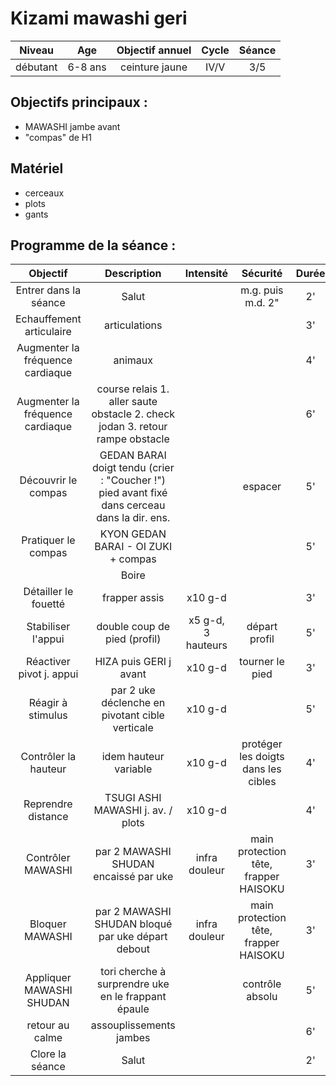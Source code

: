 # Kizami mawashi geri

|Niveau | Age | Objectif annuel | Cycle | Séance |
|:-:|:-:|:-:|:-:|:-:|
|débutant | 6-8 ans | ceinture jaune | IV/V | 3/5 |

## Objectifs principaux :
- MAWASHI jambe avant
- "compas" de H1

## Matériel
- cerceaux
- plots
- gants 

## Programme de la séance :

| Objectif | Description | Intensité | Sécurité | Durée |
|:--------:|:-----------:|:---------:|:--------:|:-----:|
| Entrer dans la séance| Salut |  | m.g. puis m.d. 2"| 2' |
| Echauffement articulaire | articulations | | | 3' |
| Augmenter la fréquence cardiaque | animaux | | | 4' |
| Augmenter la fréquence cardiaque | course relais 1. aller saute obstacle 2. check jodan 3. retour rampe obstacle | | | 6' |
| Découvrir le compas | GEDAN BARAI doigt tendu (crier : "Coucher !") pied avant fixé dans cerceau dans la dir. ens. | | espacer | 5' |
| Pratiquer le compas | KYON GEDAN BARAI - OI ZUKI + compas | | | 5' |
| | Boire | |
| Détailler le fouetté | frapper assis | x10 g-d | | 3' |
| Stabiliser l'appui | double coup de pied (profil)| x5 g-d, 3 hauteurs | départ profil | 5' |
| Réactiver pivot j. appui | HIZA puis GERI j avant | x10 g-d | tourner le pied | 3' |
| Réagir à stimulus | par 2 uke déclenche en pivotant cible verticale | x10 g-d | | 5' |
| Contrôler la hauteur | idem hauteur variable | x10 g-d | protéger les doigts dans les cibles | 4' |
| Reprendre distance | TSUGI ASHI MAWASHI j. av. / plots | x10 g-d | | 4' |
| Contrôler MAWASHI | par 2 MAWASHI SHUDAN encaissé par uke | infra douleur | main protection tête, frapper HAISOKU | 3' |
| Bloquer MAWASHI | par 2 MAWASHI SHUDAN bloqué par uke départ debout| infra douleur | main protection tête, frapper HAISOKU | 3' |
| Appliquer MAWASHI SHUDAN | tori cherche à surprendre uke en le frappant épaule | | contrôle absolu | 5' |
| retour au calme | assouplissements jambes | | | 6' | 
| Clore la séance | Salut | | | 2' |